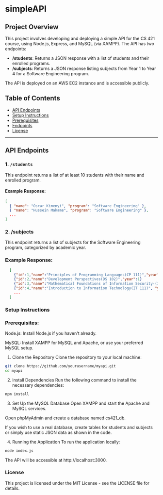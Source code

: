 # simpleAPI

## Project Overview
This project involves developing and deploying a simple API for the CS 421 course, using Node.js, Express, and MySQL (via XAMPP). The API has two endpoints:

- **/students**: Returns a JSON response with a list of students and their enrolled programs.
- **/subjects**: Returns a JSON response listing subjects from Year 1 to Year 4 for a Software Engineering program.

The API is deployed on an AWS EC2 instance and is accessible publicly.

## Table of Contents
- [API Endpoints](#api-endpoints)
- [Setup Instructions](#setup-instructions)
- [Prerequisites](#prerequisties)
- [Endpoints](#endpoints)
- [License](#license)

---

## API Endpoints

### 1. `/students`
This endpoint returns a list of at least 10 students with their name and enrolled program.
#### Example Response:
```json
[
  { "name": "Oscar Kimenyi", "program": "Software Engineering" },
  { "name": "Hussein Makame", "program": "Software Engineering" },
  ...
]
```

### 2. /subjects
This endpoint returns a list of subjects for the Software Engineering program, categorized by academic year.
### Example Response:
```json
  [
    {"id":1,"name":"Principles of Programming Languages(CP 111)","year":1},
    {"id":2,"name":"Development Perspectives(DS 102)","year":1}
    {"id":3,"name":"Mathematical Foundations of Information Security-(IA 112)","year":1},
    {"id":4,"name":"Introduction to Information Technology(IT 111)", "year":1},
    ...
  ]
```
### Setup Instructions
### Prerequisites:
Node.js: Install Node.js if you haven't already.

MySQL: Install XAMPP for MySQL and Apache, or use your preferred MySQL setup.

1. Clone the Repository
Clone the repository to your local machine:
```bash
git clone https://github.com/yourusername/myapi.git
cd myapi
```
2. Install Dependencies
Run the following command to install the necessary dependencies:
```bash
npm install
```
3. Set Up the MySQL Database
Open XAMPP and start the Apache and MySQL services.

Open phpMyAdmin and create a database named cs421_db.

If you wish to use a real database, create tables for students and subjects or simply use static JSON data as shown in the code.

4. Running the Application
To run the application locally:
```bash
node index.js
```
The API will be accessible at http://localhost:3000.

### License
This project is licensed under the MIT License - see the LICENSE file for details.   
